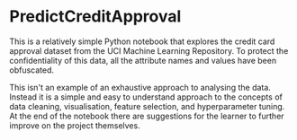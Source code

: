 # PredictCreditApproval

This is a relatively simple Python notebook that explores the credit card approval dataset from the UCI Machine Learning Repository. To protect the confidentiality of this data, all the attribute names and values have been obfuscated.

This isn't an example of an exhaustive approach to analysing the data. Instead it is a simple and easy to understand approach to the concepts of data cleaning, visualisation, feature selection, and hyperparameter tuning. At the end of the notebook there are suggestions for the learner to further improve on the project themselves.
